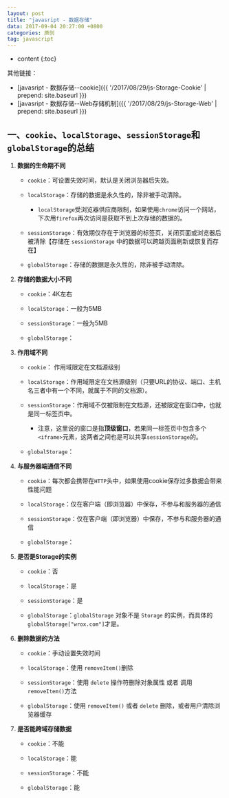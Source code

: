 ```yaml
---
layout: post
title: "javasript - 数据存储"
data: 2017-09-04 20:27:00 +0800
categories: 原创
tag: javascript
---
```

* content
{:toc}

其他链接：

+ [javasript - 数据存储--cookie]({{ '/2017/08/29/js-Storage-Cookie' | prepend: site.baseurl }})
+ [javasript - 数据存储--Web存储机制]({{ '/2017/08/29/js-Storage-Web' | prepend: site.baseurl }})

<!-- more -->

## 一、`cookie`、`localStorage`、`sessionStorage`和`globalStorage`的总结
1. **数据的生命期不同**
    * `cookie`：可设置失效时间，默认是关闭浏览器后失效。
    
    * `localStorage`：存储的数据是永久性的，除非被手动清除。
        * `localStorage`受浏览器供应商限制，如果使用`chrome`访问一个网站，下次用`firefox`再次访问是获取不到上次存储的数据的。
        
    * `sessionStorage`：有效期仅存在于浏览器的标签页，关闭页面或浏览器后被清除【存储在 `sessionStorage` 中的数据可以跨越页面刷新或恢复而存在】
    
    * `globalStorage`：存储的数据是永久性的，除非被手动清除。
2. **存储的数据大小不同**
    * `cookie`：4K左右
    
    * `localStorage`：一般为5MB
        
    * `sessionStorage`：一般为5MB
    
    * `globalStorage`：
3. **作用域不同**
    * `cookie`： 作用域限定在文档源级别
    
    * `localStorage`：作用域限定在文档源级别（只要URL的协议、端口、主机名三者中有一个不同，就属于不同的文档源）。
    
    * `sessionStorage`：作用域不仅被限制在文档源，还被限定在窗口中，也就是同一标签页中。
        * 注意，这里说的窗口是指**顶级窗口**，若果同一标签页中包含多个`<iframe>`元素，这两者之间也是可以共享`sessionStorage`的。
    
    * `globalStorage`：
4. **与服务器端通信不同**
    * `cookie`：每次都会携带在`HTTP`头中，如果使用cookie保存过多数据会带来性能问题
    
    * `localStorage`：仅在客户端（即浏览器）中保存，不参与和服务器的通信
        
    * `sessionStorage`：仅在客户端（即浏览器）中保存，不参与和服务器的通信
    
    * `globalStorage`：
5. **是否是Storage的实例**
    * `cookie`：否
    
    * `localStorage`：是
        
    * `sessionStorage`：是
    
    * `globalStorage`：`globalStorage` 对象不是 `Storage` 的实例，而具体的 `globalStorage["wrox.com"]`才是。
7. **删除数据的方法**
    * `cookie`：手动设置失效时间
    
    * `localStorage`：使用 `removeItem()`删除
        
    * `sessionStorage`：使用 `delete` 操作符删除对象属性 或者 调用`removeItem()`方法
    
    * `globalStorage`：使用 `removeItem()` 或者 `delete` 删除，或者用户清除浏览器缓存
8. **是否能跨域存储数据**
    * `cookie`：不能
    
    * `localStorage`：能
        
    * `sessionStorage`：不能
    
    * `globalStorage`：能